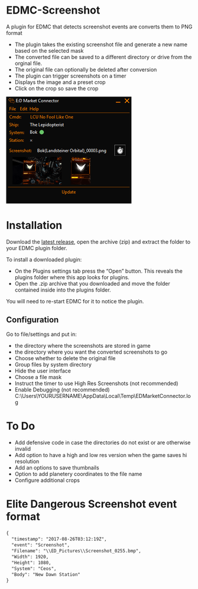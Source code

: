 # EDMC-Screenshot
A plugin for EDMC that detects screenshot events are converts them to PNG format

* The plugin takes the existing screenshot file and generate a new name based on the selected mask
* The converted file can be saved to a different directory or drive from the orginal file. 
* The original file can optionally be deleted after conversion
* The plugin can trigger screenshots on a timer
* Displays the image and a preset crop
* Click on the crop so save the crop

![Screenshot](example.png)

# Installation
Download the [latest release](https://github.com/NoFoolLikeOne/EDMC-Screenshot/releases), open the archive (zip) and extract the folder  to your EDMC plugin folder.

To install a downloaded plugin:

* On the Plugins settings tab press the “Open” button. This reveals the plugins folder where this app looks for plugins.
* Open the .zip archive that you downloaded and move the folder contained inside into the plugins folder.

You will need to re-start EDMC for it to notice the plugin.

## Configuration
Go to file/settings and put in: 
* the directory where the screenshots are stored in game
* the directory where you want the converted screenshots to go
* Choose whether to delete the original file
* Group files by system directory
* Hide the user interface
* Choose a file mask 
* Instruct the timer to use High Res Screenshots (not recommended)
* Enable Debugging (not recommended)  C:\Users\YOURUSERNAME\AppData\Local\Temp\EDMarketConnector.log

# To Do
* Add defensive code in case the directories do not exist or are otherwise invalid
* Add option to have a high and low res version when the game saves hi resolution
* Add an options to save thumbnails
* Option to add planetery coordinates to the file name
* Configure additional crops


# Elite Dangerous Screenshot event format

``` Event format
{
  "timestamp": "2017-08-26T03:12:19Z",
  "event": "Screenshot",
  "Filename": "\\ED_Pictures\\Screenshot_0255.bmp",
  "Width": 1920,
  "Height": 1080,
  "System": "Ceos",
  "Body": "New Dawn Station"
}
```
